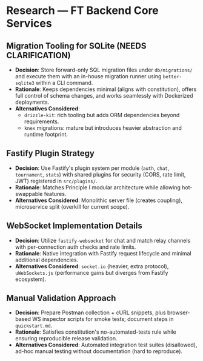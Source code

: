 # Research — FT Backend Core Services

## Migration Tooling for SQLite (NEEDS CLARIFICATION)
- **Decision**: Store forward-only SQL migration files under `db/migrations/` and execute them with an in-house migration runner using `better-sqlite3` within a CLI command.
- **Rationale**: Keeps dependencies minimal (aligns with constitution), offers full control of schema changes, and works seamlessly with Dockerized deployments.
- **Alternatives Considered**:
  - `drizzle-kit`: rich tooling but adds ORM dependencies beyond requirements.
  - `knex` migrations: mature but introduces heavier abstraction and runtime footprint.

## Fastify Plugin Strategy
- **Decision**: Use Fastify's plugin system per module (`auth`, `chat`, `tournament`, `stats`) with shared plugins for security (CORS, rate limit, JWT) registered in `src/plugins/`.
- **Rationale**: Matches Principle I modular architecture while allowing hot-swappable features.
- **Alternatives Considered**: Monolithic server file (creates coupling), microservice split (overkill for current scope).

## WebSocket Implementation Details
- **Decision**: Utilize `fastify-websocket` for chat and match relay channels with per-connection auth checks and rate limits.
- **Rationale**: Native integration with Fastify request lifecycle and minimal additional dependencies.
- **Alternatives Considered**: `socket.io` (heavier, extra protocol), `uWebSockets.js` (performance gains but diverges from Fastify ecosystem).

## Manual Validation Approach
- **Decision**: Prepare Postman collection + cURL snippets, plus browser-based WS inspector scripts for smoke tests; document steps in `quickstart.md`.
- **Rationale**: Satisfies constitution's no-automated-tests rule while ensuring reproducible release validation.
- **Alternatives Considered**: Automated integration test suites (disallowed), ad-hoc manual testing without documentation (hard to reproduce).
